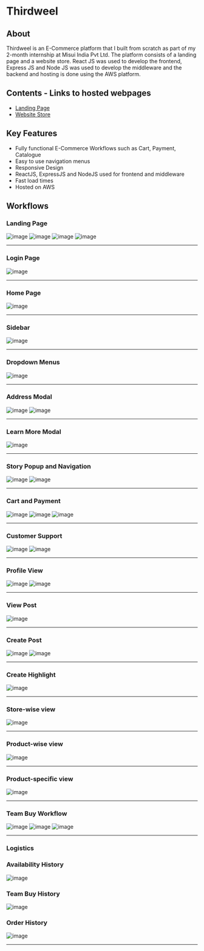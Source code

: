 # Thirdweel
## About
Thirdweel is an E-Commerce platform that I built from scratch as part of my 2-month internship at Misui India Pvt Ltd. The platform consists of a landing page and a website store. React JS was used to develop the frontend, Express JS and Node JS was used to develop the middleware and the backend and hosting is done using the AWS platform.
   
## Contents - Links to hosted webpages
- [Landing Page](https://dev-yash-frontend.d3b57r97sw4yz6.amplifyapp.com/)
- [Website Store](https://dev-yash-frontend.d1kf75xx33yka6.amplifyapp.com/)

## Key Features
- Fully functional E-Commerce Workflows such as Cart, Payment, Catalogue
- Easy to use navigation menus
- Responsive Design
- ReactJS, ExpressJS and NodeJS used for frontend and middleware
- Fast load times
- Hosted on AWS

## Workflows
### **Landing Page**
   
![image](https://user-images.githubusercontent.com/71393551/189209526-5d61c63d-c858-4bfa-8200-81eeba5ba111.png)
![image](https://user-images.githubusercontent.com/71393551/189210201-5d3d6e3d-ca9d-4c6f-bb84-0e03ca6aa4a3.png)
![image](https://user-images.githubusercontent.com/71393551/189210250-196a1d4e-d8e6-457f-9891-72c7480e9b58.png)
![image](https://user-images.githubusercontent.com/71393551/189210342-141ab4fd-39d2-4045-b513-69748cb53c63.png)

---
### **Login Page**
   
![image](https://user-images.githubusercontent.com/71393551/189211173-ae9271ba-6118-489b-9415-1da0e0d8c749.png)

---
### **Home Page**
   
![image](https://user-images.githubusercontent.com/71393551/189216873-5463f2db-5724-40e8-a74a-e7c394dc1b89.png)

---
### **Sidebar**
   
![image](https://user-images.githubusercontent.com/71393551/189211712-cea8fc10-d56f-45db-9ce6-a990cade84a5.png)

---
### **Dropdown Menus**
   
![image](https://user-images.githubusercontent.com/71393551/189211797-1b7c7ea2-aac1-4f6b-90b2-16ea6f7c4dc0.png)

---
### **Address Modal**
   
![image](https://user-images.githubusercontent.com/71393551/189211870-fbd1e36b-3370-4dfd-ba5c-161b0758774b.png)
![image](https://user-images.githubusercontent.com/71393551/189213726-8d541940-109f-41ea-a964-c4f14c2fc97d.png)

---
### **Learn More Modal**
   
![image](https://user-images.githubusercontent.com/71393551/189212002-2ff3270b-33ca-44c7-acc8-ecbd27c514c4.png)

---
### **Story Popup and Navigation**
   
![image](https://user-images.githubusercontent.com/71393551/189212115-c448801b-51ec-4431-9554-2927ae9a45d0.png)
![image](https://user-images.githubusercontent.com/71393551/189212170-1f99d8ee-10cd-483d-a3ee-81a88e787926.png)

---
### **Cart and Payment**
   
![image](https://user-images.githubusercontent.com/71393551/189212978-3aa602c1-777d-4ff9-9faf-53b1df44a0e7.png)
![image](https://user-images.githubusercontent.com/71393551/189213096-f4df3403-789e-4116-9392-9e410c1156b9.png)
![image](https://user-images.githubusercontent.com/71393551/189213183-da21d9e9-a8bf-49b5-969c-a856f5cdb123.png)

---
### **Customer Support**

![image](https://user-images.githubusercontent.com/71393551/189213385-969f54f4-6520-42a9-abbb-a5e192c7c0af.png)
![image](https://user-images.githubusercontent.com/71393551/189358239-0633c247-f468-44d6-896a-6fecdb90e311.png)

---
### **Profile View**

![image](https://user-images.githubusercontent.com/71393551/189214039-d6947477-0e5f-4bd5-b5f8-d1a5b0e93f4d.png)
![image](https://user-images.githubusercontent.com/71393551/189214107-a74f305a-abbb-4231-8508-379d03e88a59.png)

---
### **View Post**

![image](https://user-images.githubusercontent.com/71393551/189214164-69123fd0-4c5e-45b6-a3fb-d1d6f30ca79c.png)

---
### **Create Post**

![image](https://user-images.githubusercontent.com/71393551/189214369-052cfd62-55d0-4218-8a88-4608522e19d9.png)
![image](https://user-images.githubusercontent.com/71393551/189214475-40d2000f-53f5-43dd-928b-e73a032ccc5a.png)

---
### **Create Highlight**

![image](https://user-images.githubusercontent.com/71393551/189214582-d81d6c98-b685-4723-a5c0-2d5146bb8be5.png)

---
### **Store-wise view**

![image](https://user-images.githubusercontent.com/71393551/189214763-0eda050a-d86a-42d3-bf3a-94ab3595e1ca.png)

---
### **Product-wise view**

![image](https://user-images.githubusercontent.com/71393551/189214918-c52dc4f9-827d-4fc0-b19a-5d2581c74418.png)

---
### **Product-specific view**

![image](https://user-images.githubusercontent.com/71393551/189215115-dd58ee65-92a4-4486-8775-bf54ecce4f65.png)

---
### **Team Buy Workflow**

![image](https://user-images.githubusercontent.com/71393551/189217058-c2632fc0-bd54-433a-b34f-4dfe2c71c922.png)
![image](https://user-images.githubusercontent.com/71393551/189215400-01c112aa-c7ab-46bd-8bc8-d1bdd1491754.png)
![image](https://user-images.githubusercontent.com/71393551/189215496-d79fb4f5-a465-4ce5-9c54-ae89756fee24.png)

---
### **Logistics**
   
### **Availability History**

![image](https://user-images.githubusercontent.com/71393551/189217437-23f459ff-08d2-4b7c-865a-b1705c9d58f3.png)
   
### **Team Buy History**

![image](https://user-images.githubusercontent.com/71393551/189217569-3fff39ce-916c-4298-9e20-74beb5cc955f.png)
   
### **Order History**

![image](https://user-images.githubusercontent.com/71393551/189217838-b8ec3fa6-a642-4c0b-a9db-11a92a676a16.png)

---
